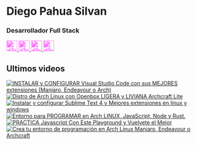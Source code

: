 # Diego Pahua Silvan
### Desarrollador Full Stack
<a href="https://twitch.tv/d7egps" target="blank">
    <img style='filter: invert(18%) sepia(98%) saturate(2657%) hue-rotate(289deg) brightness(121%) contrast(140%);'
    src="https://cdn.jsdelivr.net/npm/simple-icons@3.0.1/icons/twitch.svg" alt="d7egps" height="28px" width="28px" />
</a>
<a href="https://youtube.com/@d7egps" target="blank">
    <img style='filter: invert(18%) sepia(98%) saturate(2657%) hue-rotate(289deg) brightness(121%) contrast(140%);'
    src="https://cdn.jsdelivr.net/npm/simple-icons@3.0.1/icons/youtube.svg" alt="d7egps" height="28px" width="28px" />
</a>
<a href="https://instagram.com/d7egps" target="blank">
    <img style='filter: invert(18%) sepia(98%) saturate(2657%) hue-rotate(289deg) brightness(121%) contrast(140%);'
    src="https://cdn.jsdelivr.net/npm/simple-icons@3.0.1/icons/instagram.svg" alt="d7egps" height="28px" width="28px" />
</a>
<a href="https://twitter.com/d7egps" target="blank">
    <img style='filter: invert(18%) sepia(98%) saturate(2657%) hue-rotate(289deg) brightness(121%) contrast(140%);'
    src="https://cdn.jsdelivr.net/npm/simple-icons@3.0.1/icons/twitter.svg" alt="d7egps" height="28px" width="28px" />
</a>

## Ultimos videos
<!-- BEGIN YOUTUBE-CARDS -->
[![INSTALAR y CONFIGURAR Visual Studio Code con sus MEJORES extensiones (Manjaro, Endeavour o Arch)](https://ytcards.demolab.com/?id=wcJosbI8jN0&title=INSTALAR+y+CONFIGURAR+Visual+Studio+Code+con+sus+MEJORES+extensiones+%28Manjaro%2C+Endeavour+o+Arch%29&lang=en&timestamp=1669778469&background_color=%230d1117&title_color=%23ffffff&stats_color=%23dedede&width=250 "INSTALAR y CONFIGURAR Visual Studio Code con sus MEJORES extensiones (Manjaro, Endeavour o Arch)")](https://www.youtube.com/watch?v=wcJosbI8jN0)
[![Distro de Arch Linux con Openbox LIGERA y LIVIANA Archcraft Lite](https://ytcards.demolab.com/?id=Jlu6Sd65WyQ&title=Distro+de+Arch+Linux+con+Openbox+LIGERA+y+LIVIANA+Archcraft+Lite&lang=en&timestamp=1662418129&background_color=%230d1117&title_color=%23ffffff&stats_color=%23dedede&width=250 "Distro de Arch Linux con Openbox LIGERA y LIVIANA Archcraft Lite")](https://www.youtube.com/watch?v=Jlu6Sd65WyQ)
[![Instalar y configurar Sublime Text 4 y Mejores extensiones en linux y windows](https://ytcards.demolab.com/?id=vfWT-4AvgQY&title=Instalar+y+configurar+Sublime+Text+4+y+Mejores+extensiones+en+linux+y+windows&lang=en&timestamp=1662418112&background_color=%230d1117&title_color=%23ffffff&stats_color=%23dedede&width=250 "Instalar y configurar Sublime Text 4 y Mejores extensiones en linux y windows")](https://www.youtube.com/watch?v=vfWT-4AvgQY)
[![Entorno para PROGRAMAR en Arch LINUX, JavaScript, Node y Rust.](https://ytcards.demolab.com/?id=uqk6ngeJXvk&title=Entorno+para+PROGRAMAR+en+Arch+LINUX%2C+JavaScript%2C+Node+y+Rust.&lang=en&timestamp=1654458604&background_color=%230d1117&title_color=%23ffffff&stats_color=%23dedede&width=250 "Entorno para PROGRAMAR en Arch LINUX, JavaScript, Node y Rust.")](https://www.youtube.com/watch?v=uqk6ngeJXvk)
[![PRACTICA Javascript Con Este Playground y  Vuelvete el Mejor](https://ytcards.demolab.com/?id=l82i-UdtmSY&title=PRACTICA+Javascript+Con+Este+Playground+y++Vuelvete+el+Mejor&lang=en&timestamp=1654458512&background_color=%230d1117&title_color=%23ffffff&stats_color=%23dedede&width=250 "PRACTICA Javascript Con Este Playground y  Vuelvete el Mejor")](https://www.youtube.com/watch?v=l82i-UdtmSY)
[![Crea tu entorno de programación en Arch Linux Manjaro, Endeavour o Archcraft](https://ytcards.demolab.com/?id=5yndr7tFhiA&title=Crea+tu+entorno+de+programaci%C3%B3n+en+Arch+Linux+Manjaro%2C+Endeavour+o+Archcraft&lang=en&timestamp=1654457248&background_color=%230d1117&title_color=%23ffffff&stats_color=%23dedede&width=250 "Crea tu entorno de programación en Arch Linux Manjaro, Endeavour o Archcraft")](https://www.youtube.com/watch?v=5yndr7tFhiA)
<!-- END YOUTUBE-CARDS -->
